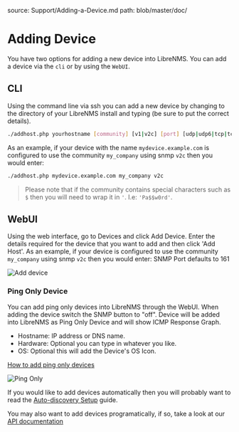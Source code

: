 source: Support/Adding-a-Device.md
path: blob/master/doc/

# Adding Device

You have two options for adding a new device into LibreNMS. You can
add a device via the `cli` or by using the `WebUI`.

## CLI

Using the command line via ssh you can add a new device by changing to
the directory of your LibreNMS install and typing (be sure to put the
correct details).

```bash
./addhost.php yourhostname [community] [v1|v2c] [port] [udp|udp6|tcp|tcp6]
```

As an example, if your device with the name `mydevice.example.com` is
configured to use the community `my_company` using snmp `v2c` then you
would enter:

```bash
./addhost.php mydevice.example.com my_company v2c
```

> Please note that if the community contains special characters such
> as `$` then you will need to wrap it in `'`. I.e: `'Pa$$w0rd'`.

## WebUI

Using the web interface, go to Devices and click Add Device. Enter the
details required for the device that you want to add and then click
'Add Host'. As an example, if your device is configured to use the
community `my_company` using snmp `v2c` then you would enter: SNMP
Port defaults to 161

![Add device](/img/webui_add_device.png)

### Ping Only Device

You can add ping only devices into LibreNMS through the WebUI. When
adding the device switch the SNMP button to "off". Device will be
added into LibreNMS as Ping Only Device and will show ICMP Response Graph.

- Hostname: IP address or DNS name.
- Hardware: Optional you can type in whatever you like.
- OS: Optional this will add the Device's OS Icon.

[How to add ping only devices](https://youtu.be/cjuByubg-uk)

![Ping Only](/img/add-ping-only.png)

If you would like to add devices automatically then you will probably
want to read the [Auto-discovery
Setup](../Extensions/Auto-Discovery.md) guide.

You may also want to add devices programatically, if so, take a look
at our [API documentation](../API/index.md)
